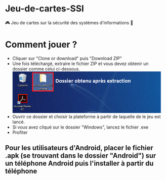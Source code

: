 # Jeu-de-cartes-SSI
🎮 Jeu de cartes sur la sécurité des systèmes d'informations 🔐

# Comment jouer ?
- Cliquer sur "Clone or download" puis "Download ZIP"
- Une fois téléchargé, extraire le fichier ZIP et vous devez obtenir un dossier comme celui ci-dessous.
![](images/extract.png)
- Ouvrir ce dossier et choisir la plateforme à partir de laquelle de le jeu est lancé.
- Si vous avez cliqué sur le dossier "Windows", lancez le fichier .exe
- Profiter

## Pour les utilisateurs d'Android, placer le fichier .apk (se trouvant dans le dossier "Android") sur un téléphone Android puis l'installer à partir du téléphone

